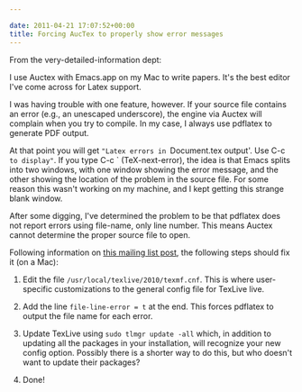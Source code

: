 ```yaml
---

date: 2011-04-21 17:07:52+00:00
title: Forcing AucTex to properly show error messages
---
```


From the very-detailed-information dept:

I use Auctex with Emacs.app on my Mac to write papers. It's the best editor I've come across for Latex support.

I was having trouble with one feature, however. If your source file contains an error (e.g., an unescaped underscore), the engine via Auctex will complain when you try to compile. In my case, I always use pdflatex to generate PDF output.

At that point you will get `"Latex errors in `Document.tex output'. Use C-c ` to display"`. If you type C-c ` (TeX-next-error), the idea is that Emacs splits into two windows, with one window showing the error message, and the other showing the location of the problem in the source file. For some reason this wasn't working on my machine, and I kept getting this strange blank window.

After some digging, I've determined the problem to be that pdflatex does not report errors using file-name, only line number. This means Auctex cannot determine the proper source file to open.

Following information on [this mailing list post](http://old.nabble.com/2010-05-24--LaTeX-error-parsing-fails-due-to-closing-brackets-in-pdflatex-output-td28664402.html), the following steps should fix it (on a Mac):



	
  1. Edit the file `/usr/local/texlive/2010/texmf.cnf`. This is where user-specific customizations to the general config file for TexLive live.

	
  2. Add the line `file-line-error = t` at the end. This forces pdflatex to output the file name for each error.

	
  3. Update TexLive using `sudo tlmgr update -all` which, in addition to updating all the packages in your installation, will recognize your new config option. Possibly there is a shorter way to do this, but who doesn't want to update their packages?

	
  4. Done!



